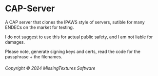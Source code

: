 # CAP-Server
A CAP server that clones the IPAWS style of servers, sutible for many ENDECs on the market for testing.

I do not suggest to use this for actual public safety, and I am not liable for damages.

Please note, generate signing keys and certs, read the code for the passphrase + the filenames.

###### Copyright © 2024 MissingTextures Software
